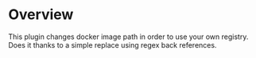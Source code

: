 # Overview

This plugin changes docker image path in order to use your own registry. Does it thanks to a simple replace using regex back references.